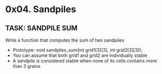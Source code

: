 # 0x04. Sandpiles

## TASK: SANDPILE SUM

Write a function that computes the sum of two sandpiles

- Prototype: void sandpiles_sum(int grid1[3][3], int grid2[3][3]);
- You can assume that both grid1 and grid2 are individually stable
- A sandpile is considered stable when none of its cells contains more than 3 grains